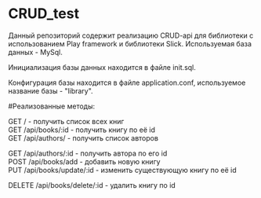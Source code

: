 # CRUD_test

Данный репозиторий содержит реализацию CRUD-api для библиотеки с использованием Play framework и библиотеки Slick. Используемая база данных - MySql.


Инициализация базы данных находится в файле init.sql.

Конфигурация базы находится в файле application.conf, используемое название базы - "library".

#Реализованные методы:

GET     /                   - получить список всех книг        
GET     /api/books/:id          - получить книгу по её id      
GET     /api/authors/     - получить список авторов

GET     /api/authors/:id         - получить автора по его id  
POST    /api/books/add         - добавить новую книгу      
PUT     /api/books/update/:id        - изменить существующую книгу по её id

DELETE  /api/books/delete/:id      - удалить книгу по id        